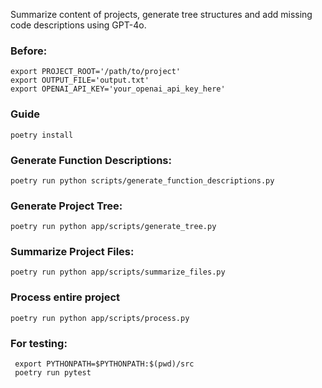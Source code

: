 Summarize content of projects, generate tree structures and add missing code descriptions using GPT-4o.

### Before:

```
export PROJECT_ROOT='/path/to/project'
export OUTPUT_FILE='output.txt'
export OPENAI_API_KEY='your_openai_api_key_here'
```

### Guide
```
poetry install
```

### Generate Function Descriptions:

```
poetry run python scripts/generate_function_descriptions.py
```

### Generate Project Tree:
```
poetry run python app/scripts/generate_tree.py
```

### Summarize Project Files:
```
poetry run python app/scripts/summarize_files.py
```

### Process entire project
```
poetry run python app/scripts/process.py
```

### For testing:

```
 export PYTHONPATH=$PYTHONPATH:$(pwd)/src 
 poetry run pytest 
```